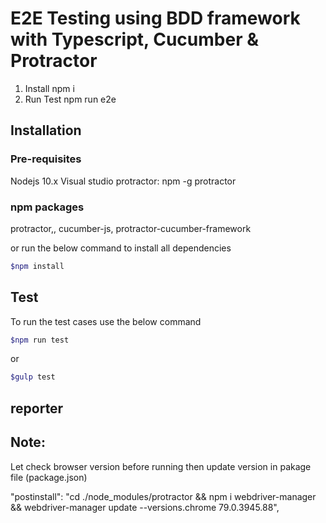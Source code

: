 # E2E Testing using BDD framework with Typescript, Cucumber & Protractor
1. Install
npm i
2. Run Test
npm run e2e

## Installation

### Pre-requisites
Nodejs 10.x
Visual studio
protractor: npm -g protractor

### npm packages

protractor,,
cucumber-js,
protractor-cucumber-framework

or run the below command to install all dependencies

```bash
$npm install
```

## Test

To run the test cases use the below command 
```bash
$npm run test
```
or 
```bash
$gulp test
```

## reporter


## Note:
Let check browser version before running then update version in pakage file (package.json)

"postinstall": "cd ./node_modules/protractor && npm i webdriver-manager && webdriver-manager update --versions.chrome 79.0.3945.88",